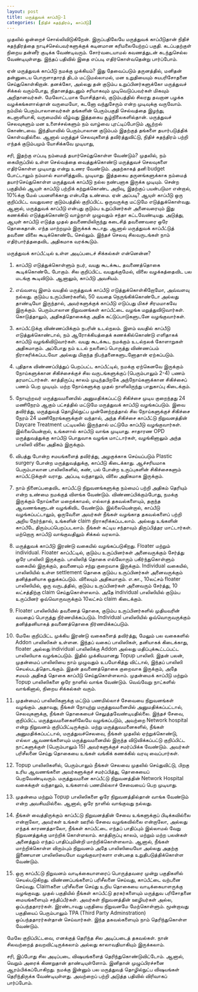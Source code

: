 ```yaml
---
layout: post
title: மருத்துவக் காப்பீடு-1
categories: [நிதிச் சுதந்திரம், காப்பீடு]
---
```


முதலில் ஒன்றைச் சொல்லிவிடுகிறேன். இருப்பதிலேயே மருத்துவக் காப்பீடுதான் நிதிச் சுதந்திரத்தை நாடிச்செல்பவர்களுக்குக் கடினமான கரிமலையேற்றப் பகுதி. கடப்பதற்குள் நிறைய தன்னீர் குடிக்க வேண்டிவரும். சோர்வடையாமல் கவணத்துடன் கடந்துசெல்ல வேண்டியுள்ளது. இந்தப் பதிவில் இதை எப்படி எதிர்கொள்வதென்று பார்ப்போம்.

ஏன் மருத்துவக் காப்பீடு நமக்கு முக்கியம்? இது தேவைப்படும் தருனத்தில், மனிதன் தன்னுடைய பொருளாதாரத் திடம் மட்டுமல்லாமல், மன உறுதியையும் சுயபரிசோதனை செய்துகொள்கிறான். தனக்கோ, அல்லது தன் குடும்ப உறுப்பினர்களுக்கோ மருத்துவச் சிக்கல் வரும்போது, நிதானத்துடனும் சரியாகவும் முடிவெடுப்பவர்கள் மிகவும் அறிதானவர்கள். மேலோட்டமாக யோசித்தால், குடும்பத்தில் சிலரது தவறான பழக்க வழக்கங்களால்தான் வருமையோ, கடனோ வந்துசேரும் என்ற முடிவுக்கு வருவோம். நம்மில் பெரும்பாலானவர்கள் தங்களின் பெரும்பகுதி செல்வத்தை இழந்து, கடனாளியாகி, வருமையில் வீழ்வது இத்தகைய சூழ்நிலைகளில்தான். மருத்துவச் செலவுகளும் மன உளைச்சல்களும் நம் வாழ்வை புரட்டிப்போடும் ஆற்றல் கொண்டவை. இந்தியாவில் பெரும்பாலான குடும்பம் இதற்குத் தங்களை தயார்படுத்திக் கொள்வதில்லை. ஆனால் மருத்துச் செலவுகளைத் தவிர்த்துவிட்டு, நிதிச் சுதந்திரம் பற்றி எந்தக் குடும்பமும் யோசிக்கவே முடியாது,

சரி, இதற்கு எப்படி நம்மைத் தயார்செய்துகொள்ள வேண்டும்? முதலில், நம் கையிருப்பில் உள்ள செல்வத்தை வைத்துக்கொண்டு மருத்துவச் செலவுகளை எதிர்கொள்ள முடியாது என்று உணர வேண்டும். அதற்காகத் தனி budget போட்டாலும் நம்மால் சமாளித்துவிட முடியாது. இத்தகைய தருனங்களுக்காக நம்மைத் தயார்செய்துகொள்ள மருத்துவக் காப்பீடு நல்ல நண்பனாக இருக்க முடியும். சென்ற பகுதியில் ஆயுள் காப்பீடு பற்றிக் கற்றுக்கொண்ட அறிவு, இதற்குப் பயன்படுமா என்றால், 10%க்கு மேல் பயனளிக்காது என்பதே உண்மை. ஏன் அப்படி? ஆயுள் காப்பீடு ஒரு குறிப்பிட்ட வயதுவரை குடும்பத்தில் குறிப்பிட்ட ஒருவருக்கு மட்டுமே எடுத்துக்கொள்வது. ஆனால், மருத்துவக் காப்பீடு என்பது குடும்ப உறுப்பினர்கள் அனைவரையும் இது கணக்கில் எடுத்துக்கொண்டு வாழ்நாள் முழுவதும் சந்தா கட்டவேண்டியது. அடுத்து, ஆயுள் காப்பீடு எடுத்த முதல் தவணையிலிருந்து கடைசித் தவணைவரை ஒரே தொகைதான். எந்த மாற்றமும் இருக்கக் கூடாது. ஆனால் மருத்துவக் காப்பீட்டுத் தவணை விலை கூடிக்கொண்டே செல்லும். இந்தச் செலவு சிலவருடங்கள் நாம் எதிர்பார்த்ததைவிட அதிகமாக வரக்கூடும்.

மருத்துவக் காப்பீட்டில் உள்ள அடிப்படைச் சிக்கல்கள் என்னென்ன?
1. காப்பீடு எடுத்துக்கொள்ளும் நபர், வயது கூடக்கூட தவணைத்தொகை கூடிக்கொண்டே போகும். சில குறிப்பிட்ட வயதுக்குமேல், விலை வழக்கத்தைவிட பல மடங்கு கூடிவிடும். ஆனாலும், காப்பீடு அவசியம்.

2. எவ்வளவு இளம் வயதில் மருத்துவக் காப்பீடு எடுத்துக்கொள்கிறோமோ, அவ்வளவு நல்லது. குடும்ப உருப்பினர்களில், 50 வயதை நெருங்கிக்கொண்டோ அல்லது தாண்டியோ இருந்தால், அவர்களுக்குக் காப்பீடு எடுப்பது மிகச் சிரமமாகவே இருக்கும். பெரும்பாலான நிறுவனங்கள் காப்பீட்டை வழங்க மறுத்துவிடுவார்கள். கொடுத்தாலும், அதிகத்தொகைக்கு அதிக கட்டுப்பாடுகளுடனே வழங்குவார்கள்.

3. காப்பீட்டுக்கு விண்ணப்பிக்கும் நபரின் உடல்நலம். இளம் வயதில் காப்பீடு எடுத்துக்கொண்டால், நம் ஆரோக்கியத்தைக் கணக்கில்கொண்டு எளிதாகக் காப்பீடு வழங்கிவிடுவார்கள். வயது கூடக்கூட நமக்கும் உடல்நலக் கோளாறுகள் அதிகமாகும். அப்போது நம் உடல் நலனைப் பொருத்து விண்ணப்பம் நிராகரிக்கப்படவோ அல்லது மிகுந்த நிபந்தனைகளுடனோதான் ஏற்கப்படும்.

4. புதிதாக விண்ணப்பித்துப் பெறப்பட்ட காப்பீட்டில், நமக்கு ஏற்கெனவே இருக்கும் நோய்களுக்கான சிகிச்சைக்குச் சில வருடங்களுக்குப் (பெரும்பாலும் 2-4) பணம் தரமாட்டார்கள். காத்திருப்பு காலம் முடிந்தபிறகே அந்நோய்களுக்கான சிகிச்சைப் பணம் பெற முடியும். மற்ற நோய்களுக்கு முதல் நாளிலிருந்து பாதுகாப்பு கிடைக்கும்.

5. நோயுற்றவர் மருத்துவமனையில் அனுமதிக்கப்பட்டு சிகிச்சை முடிய குறைந்தது 24 மணிநேரம் ஆகும் பட்சத்தில் மட்டுமே மருத்துவக் காப்பீடு வழங்கப்படும். இவை தவிர்த்து, மருத்துவத் தொழில்நுட்ப முன்னேற்றத்தால் சில நோய்களுக்குச் சிகிச்சை நேரம் 24 மணிநேரங்களுக்குள் வந்தால், அந்த சிகிச்சை காப்பீட்டு நிறுவனத்தின் Daycare Treatment பட்டியலில் இருந்தால் மட்டுமே காப்பீடு வழங்குவார்கள். இல்லையென்றால், உங்களால் காப்பீடு வாங்க முடியாது. சாதாரண OPD மருத்துவத்துக்கு காப்பீடு பொதுவாக வழங்க மாட்டார்கள், வழங்கினாலும் அந்த பாலிஸி விலை அதிகம் இருக்கும்.

6. விபத்து போன்ற சமயங்களைத் தவிர்த்து, அழகுக்காக செய்யப்படும் Plastic surgery போன்ற மருத்துவத்துக்கு, காப்பீடு கிடைக்காது. ஆச்சரியமாக பெரும்பாலான பாலிஸிகளில், கண், பல் போன்ற உருப்புகளின் சிகிச்சைகளும் காப்பீட்டுக்குள் வராது. அப்படி வந்தாலும், விலை அதிகமாக இருக்கும்.

7. நாம் நினைப்பதைவிட காப்பீட்டு நிறுவனங்களுக்கு நம்மைப் பற்றி அதிகம் தெரியும் என்ற உண்மை நமக்குத் விளங்க வேண்டும். விண்ணப்பிக்கும்போது, நமக்கு இருக்கும் நோய்களை மறைக்காமல், எல்லாத் தகவல்களையும், தகுந்த ஆவணங்களுடன் வழங்கிவிட வேண்டும். இல்லையென்றால், காப்பீடு வழங்கப்பட்டாலும், ஒருவேளை அவர்கள் நீங்கள் வழங்காத தகவல்களைப் பற்றி அறிய நேர்ந்தால், உங்களின் claim நிராகரிக்கப்படலாம். அல்லது உங்களின் காப்பீடே திரும்பப்பெறப்படலாம். நீங்கள் கட்டிய சந்தாவும் திருப்பித்தர மாட்டார்கள். மற்றொரு காப்பீடு வாங்குவதிலும் சிக்கல் வரலாம்.

8. மருத்துவக் காப்பீடு இரண்டு வகையில் வழங்கப்படுகிறது. Floater மற்றும் individual. Floater காப்பீட்டில், குடும்ப உருப்பினர்கள் அனைவருக்கும் சேர்த்து ஒரே பாலிஸி இருக்கும். பாலிஸித் தொகை எல்லோரும் பகிர்ந்துகொள்ளும் வகையில் இருக்கும், தவணையும் சற்று குறைவாக இருக்கும். Individual வகையில், பாலிஸியில் உள்ள settlement தொகை குடும்ப உருப்பினர்கள் அனைவருக்கும் தனித்தனியாக ஒதுக்கப்படும். விலையும் அதிகமாகும். எ.கா., 10லட்சம் floater பாலிஸியில், ஒரு வருடத்தில், குடும்ப உருப்பினர்கள் அனைவரும் சேர்த்து, 10 லட்சத்திற்கு claim செய்துகொள்ளலாம். அதே individual பாலிஸியில் குடும்ப உருப்பினர் ஒவ்வொருவருக்கும் 10லட்சம் claim கிடைக்கும்.

9. Floater பாலிஸியில் தவணைத் தொகை, குடும்ப உருப்பினர்களில் முதியவரின் வயதைப் பொருத்து நிர்ணயிக்கப்படும். Individual பாலிஸியில் ஒவ்வொருவருக்கும் தனித்தனியாகத் தவணைத்தொகை  நிர்ணயிக்கப்படும்.

10. மேலே குறிப்பிட்ட முக்கிய இரண்டு வகைகளைத் தவிர்த்து, மேலும் பல வகைகளில் Addon பாலிஸிகள் உள்ளன. இந்தப் வகைப் பாலிஸிகள், தனியாகக் கிடைக்காது, floater அல்லது individual பாலிஸிக்கு Addon அல்லது மதிப்புக்கூட்டப்பட்ட பாலிஸியாக வழங்கப்படும். இதில் முக்கியமானது Topup பாலிஸி.  இதன் பலன், முதன்மைப் பாலிஸியை நாம் முழுவதும் உபயோகித்து விட்டால், இந்தப் பாலிஸி செயல்படத்தொடங்கும். இதன் தவணைத்தொகை குறைவாக இருக்கும், அதே சமயம் அதிகத் தொகை காப்பீடு செய்துகொள்ளலாம். முதன்மைக் காப்பீடு மற்றும் Topup பாலிஸிகளை ஒரே நாளில் வாங்க வேண்டும். வெவ்வேறு நாட்களில் வாங்கினால், நிறைய சிக்கல்கள் வரும்.

11. முதன்மைப் பாலிஸிகளுக்கு மட்டும் பணமில்லாச் சேவையை நிறுவனங்கள் வழங்கும். அதாவது, நீங்கள் நோயுற்று மருத்துவமனையில் அனுமதிக்கப்பட்டால், செலவுகளுக்கு, நீங்கள் தொகையைச் செலுத்தவேண்டியதில்லை. இந்தச் சேவை, குறிப்பிட்ட மருத்துவமனைகளிலேயே வழங்கப்படும், அவற்றை Network hospital என்று நிறுவனம் குறிப்பிட்டிருக்கும். மற்று மருத்துவமனைகளில், நீங்கள் அனுமதிக்கப்பட்டால், மருத்துவச்செலவை, நீங்கள் முதலில் ஏற்றுக்கொண்டு, எல்லா ஆவணங்களையும் மருத்துவமனையில் இருந்த விடுவிக்கப்பட்டு குறிப்பிட்ட நாட்களுக்குள் (பெரும்பாலும் 15) அவர்களுக்குச் சமர்ப்பிக்க வேண்டும். அவர்கள் பரிசீலனை செய்து தொகையை உங்கள் வங்கிக் கணக்கில் வரவு வைப்பார்கள்.

12. Topup பாலிஸிகளில், பெரும்பாலும் நீங்கள் செலவை முதலில் செய்துவிட்டு, பிறகு உரிய ஆவணங்களை அவர்களுக்குச் சமர்ப்பித்து, தொகையைப் பெறவேண்டிவரும். மருத்துவமனை காப்பீட்டு நிறுவனத்தின் Network Hospital வகைக்குள் வந்தாலும், உங்களால் பணமில்லாச் சேவையைப் பெற முடியாது.

13. முதன்மை மற்றும் Topup பாலிஸிகளை ஒரே நிறுவனத்தில்தான் வாங்க வேண்டும் என்ற அவசியமில்லை. ஆனால், ஒரே நாளில் வாங்குவது நல்லது.

14. நீங்கள் வைத்திருக்கும் காப்பீட்டு நிறுவனத்தின் சேவை உங்களுக்குப் பிடிக்கவில்லை என்றாலோ, அவர்கள் உங்கள் ஊரில் சேவை வழங்கவில்லை என்றாலோ, அல்லது எந்தக் காரணத்தாலோ, நீங்கள் காப்பீட்டை எந்தப் பாதிப்பும் இல்லாமல் வேறு நிறுவனத்துக்கு மாற்றிக் கொள்ளலாம். காத்திருப்பு காலம், மற்றும் மற்ற பலன்கள் அனைத்தும் எந்தப் பாதிப்புமின்றி மாற்றிக்கொள்ளலாம். ஆனால், நீங்கள் மாற்றிக்கொள்ள விரும்பும் நிறுவனம் அதே பாலிஸியையோ அல்லது அதற்கு இணையான பாலிஸியையோ வழங்குவார்களா என்பதை உறுதிபடுத்திக்கொள்ள வேண்டும்.

15. ஒரு காப்பீட்டு நிறுவனம் வாடிக்கையாளரைப் பொருத்தவரை முன்று பகுதிகளில் செயல்படுகிறது. விண்ணப்பங்களைப் பரிசீலனை செய்வது, காப்பீட்டை வற்பனை செய்வது. Claimகளை பரிசீலனை செய்து உறிய தொகையை வாடிக்கையாளருக்கு வழங்குவது. முதல் பகுதியில் நீங்கள் காப்பீட்டு தரகர்களையும் மருத்துவ பரிசோதனை மையங்களையும் சந்திப்பீர்கள். அவர்கள் நிறுவனத்தின் ஊழியர்கள் அல்ல, ஒப்பந்ததாரர்கள். இரண்டாவது பகுதியை நிறுவனமே மேற்கொள்ளும். மூன்றாவது பகுதியைப் பெரும்பாலும் TPA (Third Party Adminstration) ஒப்பந்ததாரர்கள்தான் செய்வார்கள். இந்த தகவல்களையும் நாம் தெரிந்துகொள்ள வேண்டும். 

மேலே குறிப்பிட்டவை, எனக்குத் தெரிந்த சில அடிப்படைத் தகவல்கள். நான் சிலவற்றைத் தவறவிட்டிருக்கலாம் அல்லது காலாவதியாகியும் இருக்கலாம்.

சரி, இப்போது சில அடிப்படை விஷயங்களைத் தெரிந்துகொண்டுவிட்டோம். ஆனால், வெறும் அரைக் கிணறுதான் தாண்டியுள்ளோம். இனிதான் முழுப்பிரச்சனை ஆரம்பிக்கப்போகிறது. நமக்கு இன்னும் பல மருத்துவத் தொழில்நுட்ப விஷயங்கள் தெரிந்திருக்க வேண்டியுள்ளது. அவற்றைப் பற்றி அடுத்த பதிவில் விரிவாகப் பார்ப்போம்.
